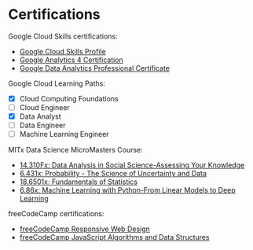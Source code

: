 # Certifications

Google Cloud Skills certifications:
* [Google Cloud Skills Profile](https://www.cloudskillsboost.google/public_profiles/952ad228-8a6d-43a1-89db-c3c1a0f33523)
* [Google Analytics 4 Certification](https://skillshop.credential.net/d7ae759d-dcfe-4c39-8981-d4f8d8dd545d)
* [Google Data Analytics Professional Certificate](https://www.coursera.org/account/accomplishments/specialization/certificate/CAY3BK6X9FYE)

Google Cloud Learning Paths:
* [x] Cloud Computing Foundations 
* [ ] Cloud Engineer
* [x] Data Analyst
* [ ] Data Engineer
* [ ] Machine Learning Engineer

MITx Data Science MicroMasters Course:
* [14.310Fx: Data Analysis in Social Science-Assessing Your Knowledge](https://courses.edx.org/certificates/fae366a5e35349388acc59233fc1e8cb)
* [6.431x: Probability - The Science of Uncertainty and Data](https://courses.edx.org/certificates/b32eb414bc4e4cc5ad64a3cdbcb39709)
* [18.6501x: Fundamentals of Statistics](https://courses.edx.org/certificates/713b53e4b6324a2dac1cd1ded4aaa0d3)
* [6.86x: Machine Learning with Python-From Linear Models to Deep Learning](https://courses.edx.org/certificates/a7ea188abd1142709ad1be566bbab70c)

freeCodeCamp certifications:
* [freeCodeCamp Responsive Web Design](https://www.freecodecamp.org/certification/ehmtang/responsive-web-design)
* [freeCodeCamp JavaScript Algorithms and Data Structures](https://www.freecodecamp.org/certification/ehmtang/javascript-algorithms-and-data-structures)
